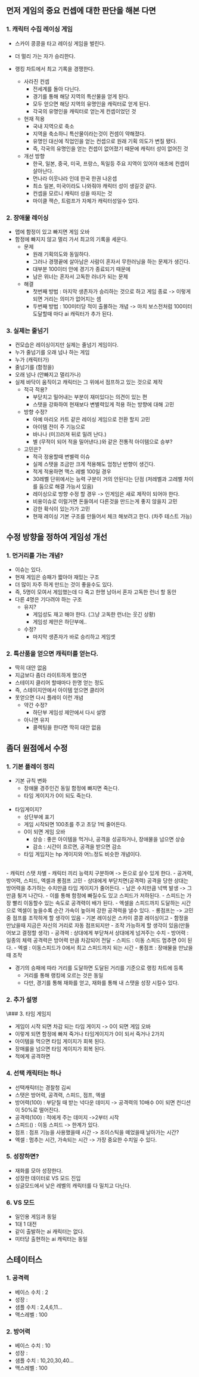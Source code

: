 ## 먼저 게임의 중요 컨셉에 대한 판단을 해본 다면
### 1. 캐릭터 수집 레이싱 게임
- 스카이 콩콩을 타고 레이싱 게임을 벌린다. 
- 더 멀리 가는 자가 승리한다. 
- 랭킹 차트에서 최고 기록을 경쟁한다.

  - 사라진 컨셉
    - 전세계를 돌아 다닌다. 
    - 경기를 통해 해당 지역의 특산물을 얻게 된다. 
    - 모두 얻으면 해당 지역의 유명인을 캐릭터로 얻게 된다. 
    - 각국의 유명인을 캐릭터로 얻는게 컨셉이었던 것  
  - 현재 적용
    - 국내 지역으로 축소 
    - 지역을 축소하니 특산물이라는것이 컨셈이 약해졌다. 
    - 유명인 대신에 직업인을 얻는 컨셉으로 원래 기획 의도가 변질 됐다.    
    - 즉, 각국의 유명인을 얻는 컨셉이 없어졌기 때문에 캐릭터 성이 없어진 것
  - 개선 방향 
    - 한국, 일본, 중국, 미국, 프랑스, 독일등 주요 지역이 있어야 애초에 컨셉이 살아난다. 
    - 먼나라 이웃나라 인데 한국 한권 나온셉
    - 최소 일본, 미국이라도 나와줘야 캐릭터 성이 생길것 같다.
    - 컨셉을 모르니 캐릭터 성을 따지는 것 
    - 마이클 잭슨, 트럼프가 자체가 캐릭터성일수 있다.  

### 2. 장애물 레이싱
- 맵에 함정이 있고 빠지면 게임 오바 
- 함정에 빠지지 않고 멀리 가서 최고의 기록을 세운다. 
  - 문제 
    - 원래 기획의도와 동일하다. 
    - 그러나 경쟁끝에 살아남은 사람이 혼자서 무한러닝을 하는 문제가 생긴다. 
    - 대부분 100이터 안에 경기가 종료되기 때문에 
    - 남은 위너는 혼자서 고독한 러너가 되는 문제 
  - 해결 
    - 첫번째 방법 : 마지막 생존자가 승리하는 것으로 하고 게임 종료 -> 이렇게 되면 거리는 의미가 없어지는 셈
    - 두번째 방법 : 100미터당 적이 출몰하는 개념 -> 마치 보스전처럼 100미터 도달할때 마다 ai 캐릭터가 추가 된다.   

### 3. 실제는 줄넘기 
- 컨모습은 레이싱이지만 실제는 줄넘기 게임이다.
- 누가 줄넘기를 오래 넘나 하는 게임
- 누가 (캐릭터가)
- 줄넘기를 (함정을)
- 오래 넘나 (안빠지고 멀리가나)
- 실제 바닥이 움직이고 캐릭터는 그 위에서 점프하고 있는 것으로 제작 
  - 적극 적용?
    - 부닫치고 밀어내는 부분이 재미있다는 의견이 있는 편
    - 스탯을 강화하여 현재보다 변별력있게 적용 하는 방향에 대해 고민 
  - 방향 수정?
    - 아예 마리오 카트 같은 레이싱 게임으로 전환 할지 고민
    - 아이템 전이 주 기능으로 
    - 바나나 (미끄러져 뒤로 밀려 난다.)
    - 별 (무적이 되어 적을 밀어낸다.)와 같은 전통적 아이템으로 승부?
  - 고민은?
    - 적극 정용할때 변별력 이슈 
    - 실제 스탯을 조금만 크게 적용해도 엄청난 반향이 생긴다. 
    - 적게 적용하면 맥스 레벨 100일 경우 
    - 30레벨 단위에서는 능력 구분이 거의 안된다는 단점 (저레벨과 고레벨 차이를 둠으로 해결 가능서 있음) 
    - 레이싱으로 방향 수정 할 경우 -> 인게임은 새로 제작이 되어야 한다. 
    - 비용이슈로 이럴거면 돈들여서 다른것을 만드는게 좋지 않을지 고민
    - 강한 확식이 있는가가 고민
    - 현재 레이싱 기본 구조를 만들어서 체크 해보려고 한다. (차주 테스트 가능)  

## 수정 방향을 정하여 게임성 개선 
### 1. 먼거리를 가는 개념?
- 이슈는 있다. 
- 현재 게임은 승패가 짧아야 재밌는 구조 
- 더 많이 자주 하게 만드는 것이 좋을수도 있다. 
- 즉, 5명이 모여서 게임했는데 다 죽고 한명 남아서 혼자 고독한 런너 할 동안 
- 다른 4명은 기다려야 하는 구조 
  - 유지?    
    - 게임성도 재고 해야 한다. (그냥 고독한 런너는 웃긴 상황)
    - 게임성 제안은 하단부에..
  - 수정?
    - 마지막 생존자가 바로 승리하고 게임셋     

### 2. 특산품을 얻으면 캐릭터를 얻는다.
- 딱히 대안 없음 
- 지금보다 좀더 라이트하게 했으면
- 스테이지 클리어 할때마다 한명 얻는 정도 
- 즉, 스테이지안에서 아이템 얻으면 클리어 
- 못얻으면 다시 플레이 이런 개념
  - 약간 수정?
    - 하단부 게임성 제안에서 다시 설명 
  - 아니면 유지  
    - 콜렉팅을 한다면 딱히 대안 없음 

## 좀더 원점에서 수정
### 1. 기본 플레이 정리
- 기본 규칙 변화
  - 장애물 경주인건 동일 함정에 빠지면 죽는다. 
  - 타임 게이지가 0이 되도 죽는다.  
  <br>
- 타임게이지?
  - 상단부에 표기 
  - 게임 시작되면 100초를 주고 초당 1씩 줄어든다. 
  - 0이 되면 게임 오바
    - 상승 : 좋은 아이템을 먹거나, 공격을 성공하거나, 장애물을 넘으면 상승
    - 감소 : 시간이 흐르면, 공격을 받으면 감소 
  - 타임 게임지는 hp 게이지와 어느정도 비슷한 개념이다.
<br>
- 캐릭터 스탯 차별
  - 캐릭터 끼리 능력치 구분하며 -> 돈으로 살수 있게 한다.
  - 공겨력, 방어력, 스피드, 엑셀과 롱점프 고민
  - 상대에게 부닫치면(공격력) 공격을 당한 상대는 방어력을 추가하는 수치만큼 타임 게이지가 줄어든다.
  - 남은 수치만큼 넉백 발생 -> 그만큼 튕겨 나간다. 
  - 이를 통해 함정에 빠질수도 있고 스피드가 저하된다.
  - 스피드는 가장 빨리 이동할수 있는 속도로 공격력이 배가 된다.
  - 엑셀을 스피드까지 도달하는 시간으로 엑셀이 높을수록 순간 가속이 높아져 강한 공격력을 낼수 있다. 
  - 롱점프는 -> 고민중 점프를 조작하게 할 생각이 있음
  - 기본 레이싱은 스카이 콩콩 레이싱이고 
  - 함정을 만났을때 지금은 자신의 거리로 자동 점프되지만
  - 조작 가능하게 할 생각이 있음(만들어보고 결정할 생각)                    
    - 공격력 : 상대에게 부닫쳐서 상대에게 넘겨주는 수치
    - 방어력 : 일종의 체력 공격력은 방어력 만큼 차감되어 전달 
    - 스피드 : 이동 스피드 멈추면 0이 된다.
    - 엑셀 : 이동스피드가 0에서 최고 스피드까지 되는 시간
    - 롱점프 : 장애물을 만났을때 조작 

     
- 경기의 승패에 따라 거리를 도달하면 도달된 거리를 기준으로 랭킹 차트에 등록
  - 거리를 통해 랭킹에 오르는 것은 동일
  - 다만, 경기를 통해 재화를 얻고, 재화를 통해 내 스탯을 성장 시킬수 있다.  

### 2. 추가 설명






\\### 3. 타임 게임지
- 게임이 시작 되면 차감 되는 타임 게이지 -> 0이 되면 게임 오바
- 이렇게 되면 함정에 빠져 죽거나 타임게이지가 0이 되서 죽거나 2가지
- 아이템을 먹으면 타임 게이지가 회복 된다. 
- 장매룰을 넘으면 타임 게이지가 회복 된다.
- 적에게 공격하면 

### 4. 선택 캐릭터는 하나 
- 선택캐릭터는 경찰청 김씨 
- 스탯은 방어력, 공격력, 스피드, 점프, 엑셀
- 방어력(100) : 부닫칠 때 받는 넉다운 데미지 -> 공격력의 10배수 0이 되면 컨디션이 50%로 떨어진다.
- 공격력(100) : 적에게 주는 데미지 ->2부터 시작  
- 스피드() : 이동 스피드 -> 한계가 있다. 
- 점프 : 점프 기능을 사용했을때 시간 -> 조이스틱을 떼었을때  날아가는 시간?
- 엑셀 : 멈추는 시간, 가속되는 시간 -> 가장 중요한 수치일 수 있다. 

### 5. 성장하면?
- 재화를 모아 성장한다. 
- 성장한 데이터로 VS 모드 진입
- 싱글모드에서 낮은 레벨의 캐릭터를 다 밀치고 다닌다.

### 6. VS 모드
- 일인용 게임과 동일
- 1대 1 대전 
- 같이 출발하는 ai 캐릭터는 없다.
- 미터당 출현하는 ai 캐릭터는 동일

## 스테이터스
### 1. 공격력
- 베이스 수치 : 2
- 성장 : 
- 샘플 수치 : 2,4,6,11... 
- 맥스레벨 : 100

### 2. 방어력
- 베이스 수치 : 10
- 성장 : 
- 샘플 수치 : 10,20,30,40... 
- 맥스레벨 : 100







